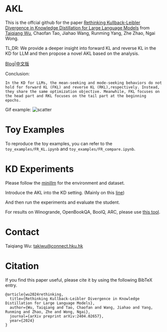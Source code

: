 # AKL

This is the offcial github for the paper [Rethinking Kullback-Leibler Divergence in Knowledge Distillation for Large Language Models](https://arxiv.org/abs/2404.02657) from [Taiqiang Wu](https://wutaiqiang.github.io/), Chaofan Tao, Jiahao Wang, Runming Yang, Zhe Zhao, Ngai Wong.

TL,DR: We provide a deeper insight into forward KL and reverse KL in the KD for LLM and then propose a novel AKL based on the analysis.

[Blog](https://zhuanlan.zhihu.com/p/690804722)|[中文版](https://zhuanlan.zhihu.com/p/690748958)

Conclusion:
```
In the KD for LLMs, the mean-seeking and mode-seeking behaviors do not hold for forward KL (FKL) and reverse KL (RKL),respectively. Instead, they share the same optimization objective. Meanwhile, FKL focuses on the head part and RKL focuses on the tail part at the beginning epochs.
```

Gif example:
![scatter](scatter.gif "FKL_RKL_converage")




# Toy Examples

To reproduce the toy examples, you can refer to the 
```toy_examples/FR_KL.ipynb``` and ```toy_examples/FR_compare.ipynb```.

# KD Experiments

Please follow the [minillm](https://github.com/microsoft/LMOps/tree/main/minillm) for the environment and dataset.

Introduce the AKL into the KD setting. (Mainly on this [line](https://github.com/microsoft/LMOps/blob/1d6ca760f2f8b712d85bdefae67518c140b8a4a5/minillm/finetune.py#L166))

And then run the experiments and evaluate the student. 

For results on Winogrande, OpenBookQA, BoolQ, ARC, please use [this tool](https://github.com/EleutherAI/lm-evaluation-harness).

# Contact
Taiqiang Wu: takiwu@connect.hku.hk

# Citation
If you find this paper useful, please cite it by using the following BibTeX entry.

```
@article{wu2024rethinking,
  title={Rethinking Kullback-Leibler Divergence in Knowledge Distillation for Large Language Models},
  author={Wu, Taiqiang and Tao, Chaofan and Wang, Jiahao and Yang, Runming and Zhao, Zhe and Wong, Ngai},
  journal={arXiv preprint arXiv:2404.02657},
  year={2024}
}
```
